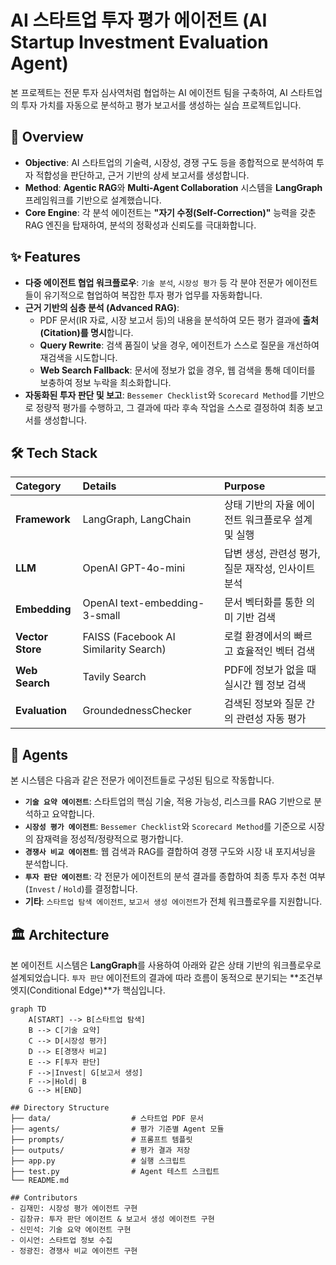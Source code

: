 # AI 스타트업 투자 평가 에이전트 (AI Startup Investment Evaluation Agent)

본 프로젝트는 전문 투자 심사역처럼 협업하는 AI 에이전트 팀을 구축하여, AI 스타트업의 투자 가치를 자동으로 분석하고 평가 보고서를 생성하는 실습 프로젝트입니다.

## 🚀 Overview

-   **Objective**: AI 스타트업의 기술력, 시장성, 경쟁 구도 등을 종합적으로 분석하여 투자 적합성을 판단하고, 근거 기반의 상세 보고서를 생성합니다.
-   **Method**: **Agentic RAG**와 **Multi-Agent Collaboration** 시스템을 **LangGraph** 프레임워크를 기반으로 설계했습니다.
-   **Core Engine**: 각 분석 에이전트는 **"자기 수정(Self-Correction)"** 능력을 갖춘 RAG 엔진을 탑재하여, 분석의 정확성과 신뢰도를 극대화합니다.

## ✨ Features

-   **다중 에이전트 협업 워크플로우**: `기술 분석`, `시장성 평가` 등 각 분야 전문가 에이전트들이 유기적으로 협업하여 복잡한 투자 평가 업무를 자동화합니다.
-   **근거 기반의 심층 분석 (Advanced RAG)**:
    -   PDF 문서(IR 자료, 시장 보고서 등)의 내용을 분석하여 모든 평가 결과에 **출처(Citation)를 명시**합니다.
    -   **Query Rewrite**: 검색 품질이 낮을 경우, 에이전트가 스스로 질문을 개선하여 재검색을 시도합니다.
    -   **Web Search Fallback**: 문서에 정보가 없을 경우, 웹 검색을 통해 데이터를 보충하여 정보 누락을 최소화합니다.
-   **자동화된 투자 판단 및 보고**: `Bessemer Checklist`와 `Scorecard Method`를 기반으로 정량적 평가를 수행하고, 그 결과에 따라 후속 작업을 스스로 결정하여 최종 보고서를 생성합니다.

## 🛠️ Tech Stack

| Category | Details | Purpose |
| :--- | :--- | :--- |
| **Framework** | LangGraph, LangChain | 상태 기반의 자율 에이전트 워크플로우 설계 및 실행 |
| **LLM** | OpenAI GPT-4o-mini | 답변 생성, 관련성 평가, 질문 재작성, 인사이트 분석 |
| **Embedding** | OpenAI text-embedding-3-small | 문서 벡터화를 통한 의미 기반 검색 |
| **Vector Store** | FAISS (Facebook AI Similarity Search) | 로컬 환경에서의 빠르고 효율적인 벡터 검색 |
| **Web Search** | Tavily Search | PDF에 정보가 없을 때 실시간 웹 정보 검색 |
| **Evaluation**| GroundednessChecker | 검색된 정보와 질문 간의 관련성 자동 평가 |

## 🤖 Agents

본 시스템은 다음과 같은 전문가 에이전트들로 구성된 팀으로 작동합니다.

-   **`기술 요약 에이전트`**: 스타트업의 핵심 기술, 적용 가능성, 리스크를 RAG 기반으로 분석하고 요약합니다.
-   **`시장성 평가 에이전트`**: `Bessemer Checklist`와 `Scorecard Method`를 기준으로 시장의 잠재력을 정성적/정량적으로 평가합니다.
-   **`경쟁사 비교 에이전트`**: 웹 검색과 RAG를 결합하여 경쟁 구도와 시장 내 포지셔닝을 분석합니다.
-   **`투자 판단 에이전트`**: 각 전문가 에이전트의 분석 결과를 종합하여 최종 투자 추천 여부(`Invest` / `Hold`)를 결정합니다.
-   **기타**: `스타트업 탐색 에이전트`, `보고서 생성 에이전트`가 전체 워크플로우를 지원합니다.

## 🏛️ Architecture

본 에이전트 시스템은 **LangGraph**를 사용하여 아래와 같은 상태 기반의 워크플로우로 설계되었습니다. `투자 판단` 에이전트의 결과에 따라 흐름이 동적으로 분기되는 **조건부 엣지(Conditional Edge)**가 핵심입니다.

```mermaid
graph TD
    A[START] --> B[스타트업 탐색]
    B --> C[기술 요약]
    C --> D[시장성 평가]
    D --> E[경쟁사 비교]
    E --> F[투자 판단]
    F -->|Invest| G[보고서 생성]
    F -->|Hold| B
    G --> H[END]

## Directory Structure
├── data/                  # 스타트업 PDF 문서
├── agents/                # 평가 기준별 Agent 모듈
├── prompts/               # 프롬프트 템플릿
├── outputs/               # 평가 결과 저장
├── app.py                 # 실행 스크립트
├── test.py                # Agent 테스트 스크립트
└── README.md

## Contributors 
- 김재민: 시장성 평가 에이전트 구현
- 김창규: 투자 판단 에이전트 & 보고서 생성 에이전트 구현
- 신민석: 기술 요약 에이전트 구현
- 이시언: 스타트업 정보 수집
- 정광진: 경쟁사 비교 에이전트 구현
